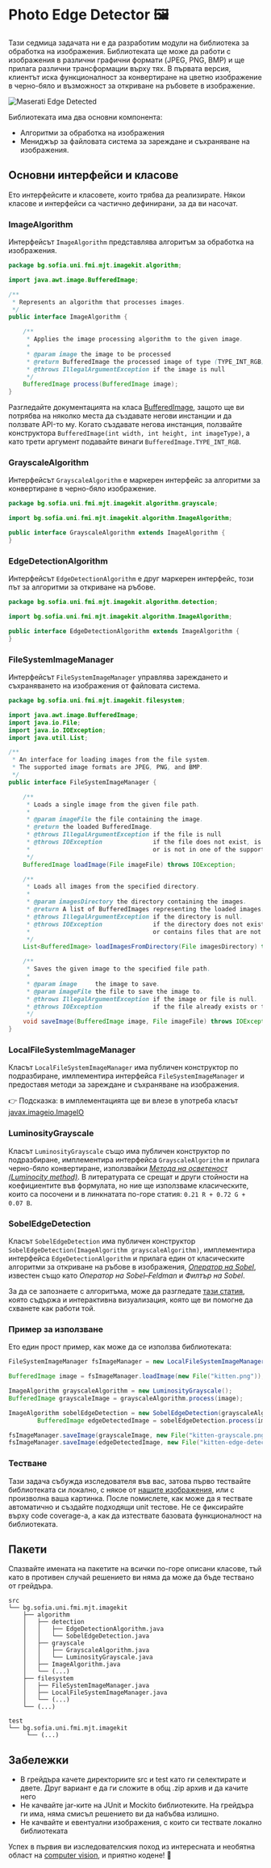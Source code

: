 # Photo Edge Detector :framed_picture:

Тази седмица задачата ни е да разработим модули на библиотека за обработка на изображения. Библиотеката ще може да работи с изображения в различни графични формати (JPEG, PNG, BMP) и ще прилага различни трансформации върху тях. В първата версия, клиентът иска функционалност за конвертиране на цветно изображение в черно-бяло и възможност за откриване на ръбовете в изображение.

![Maserati Edge Detected](../lecture/images/07.12-maserati-edge-detected.png)

Библиотеката има два основни компонента:

- Алгоритми за обработка на изображения
- Мениджър за файловата система за зареждане и съхраняване на изображения.

## Основни интерфейси и класове

Ето интерфейсите и класовете, които трябва да реализирате. Някои класове и интерфейси са частично дефинирани, за да ви насочат.

### ImageAlgorithm

Интерфейсът `ImageAlgorithm` представлява алгоритъм за обработка на изображения.

```java
package bg.sofia.uni.fmi.mjt.imagekit.algorithm;

import java.awt.image.BufferedImage;

/**
 * Represents an algorithm that processes images.
 */
public interface ImageAlgorithm {

    /**
     * Applies the image processing algorithm to the given image.
     *
     * @param image the image to be processed
     * @return BufferedImage the processed image of type (TYPE_INT_RGB)
     * @throws IllegalArgumentException if the image is null
     */
    BufferedImage process(BufferedImage image);
}
```

Разгледайте документацията на класа [BufferedImage](https://docs.oracle.com/en/java/javase/23/docs/api/java.desktop/java/awt/image/BufferedImage.html), защото ще ви потрябва на няколко места да създавате негови инстанции и да ползвате API-то му. Когато създавате негова инстанция, ползвайте конструктора `BufferedImage(int width, int height, int imageType)`, а като трети аргумент подавайте винаги `BufferedImage.TYPE_INT_RGB`. 

### GrayscaleAlgorithm

Интерфейсът `GrayscaleAlgorithm` е маркерен интерфейс за алгоритми за конвертиране в черно-бяло изображение.

```java
package bg.sofia.uni.fmi.mjt.imagekit.algorithm.grayscale;

import bg.sofia.uni.fmi.mjt.imagekit.algorithm.ImageAlgorithm;

public interface GrayscaleAlgorithm extends ImageAlgorithm {
}
```

### EdgeDetectionAlgorithm

Интерфейсът `EdgeDetectionAlgorithm` е друг маркерен интерфейс, този път за алгоритми за откриване на ръбове.

```java
package bg.sofia.uni.fmi.mjt.imagekit.algorithm.detection;

import bg.sofia.uni.fmi.mjt.imagekit.algorithm.ImageAlgorithm;

public interface EdgeDetectionAlgorithm extends ImageAlgorithm {
}
```

### FileSystemImageManager

Интерфейсът `FileSystemImageManager` управлява зареждането и съхраняването на изображения от файловата система.

```java
package bg.sofia.uni.fmi.mjt.imagekit.filesystem;

import java.awt.image.BufferedImage;
import java.io.File;
import java.io.IOException;
import java.util.List;

/**
 * An interface for loading images from the file system.
 * The supported image formats are JPEG, PNG, and BMP.
 */
public interface FileSystemImageManager {

    /**
     * Loads a single image from the given file path.
     *
     * @param imageFile the file containing the image.
     * @return the loaded BufferedImage.
     * @throws IllegalArgumentException if the file is null
     * @throws IOException              if the file does not exist, is not a regular file,
     *                                  or is not in one of the supported formats.
     */
    BufferedImage loadImage(File imageFile) throws IOException;

    /**
     * Loads all images from the specified directory.
     *
     * @param imagesDirectory the directory containing the images.
     * @return A list of BufferedImages representing the loaded images.
     * @throws IllegalArgumentException if the directory is null.
     * @throws IOException              if the directory does not exist, is not a directory,
     *                                  or contains files that are not in one of the supported formats.
     */
    List<BufferedImage> loadImagesFromDirectory(File imagesDirectory) throws IOException;

    /**
     * Saves the given image to the specified file path.
     *
     * @param image     the image to save.
     * @param imageFile the file to save the image to.
     * @throws IllegalArgumentException if the image or file is null.
     * @throws IOException              if the file already exists or the parent directory does not exist.
     */
    void saveImage(BufferedImage image, File imageFile) throws IOException;
}
```

### LocalFileSystemImageManager

Класът `LocalFileSystemImageManager` има публичен конструктор по подразбиране, имлпементира интерфейса `FileSystemImageManager` и предоставя методи за зареждане и съхраняване на изображения.

:point_right: Подсказка: в имплементацията ще ви влезе в употреба класът [javax.imageio.ImageIO](https://docs.oracle.com/en/java/javase/23/docs/api/java.desktop/javax/imageio/ImageIO.html) 

### LuminosityGrayscale

Класът `LuminosityGrayscale` също има публичен конструктор по подразбиране, имплементира интерфейса `GrayscaleAlgorithm` и прилага черно-бяло конвертиране, използвайки [*Mетода на осветеност (Luminocity method)*](https://www.johndcook.com/blog/2009/08/24/algorithms-convert-color-grayscale/).
В литературата се срещат и други стойности на коефициентите във формулата, но ние ще използваме класическите, които са посочени и в линкнатата по-горе статия: `0.21 R + 0.72 G + 0.07 B`.

### SobelEdgeDetection

Класът `SobelEdgeDetection` има публичен конструктор `SobelEdgeDetection(ImageAlgorithm grayscaleAlgorithm)`, имплементира интерфейса `EdgeDetectionAlgorithm` и прилага един от класическите алгоритми за откриване на ръбове в изображения, [*Оператор на Sobel*](https://en.wikipedia.org/wiki/Sobel_operator), известен също като *Оператор на Sobel–Feldman* и *Филтър на Sobel*.

За да се запознаете с алгоритъма, може да разгледате [тази статия](https://cse442-17f.github.io/Sobel-Laplacian-and-Canny-Edge-Detection-Algorithms/), която съдържа и интерактивна визуализация, която ще ви помогне да схванете как работи той.

### Пример за използване

Ето един прост пример, как може да се използва библиотеката:

```java
FileSystemImageManager fsImageManager = new LocalFileSystemImageManager();

BufferedImage image = fsImageManager.loadImage(new File("kitten.png"));

ImageAlgorithm grayscaleAlgorithm = new LuminosityGrayscale();
BufferedImage grayscaleImage = grayscaleAlgorithm.process(image);

ImageAlgorithm sobelEdgeDetection = new SobelEdgeDetection(grayscaleAlgorithm);
        BufferedImage edgeDetectedImage = sobelEdgeDetection.process(image);

fsImageManager.saveImage(grayscaleImage, new File("kitten-grayscale.png"));
fsImageManager.saveImage(edgeDetectedImage, new File("kitten-edge-detected.png"));
```

### Тестване

Тази задача събужда изследователя във вас, затова първо тествайте библиотеката си локално, с някоe от [нашите изображения](resources/), или с произволна ваша картинка. После помислете, как може да я тествате автоматично и създайте подходящи unit тестове. Не се фиксирайте върху code coverage-a, а как да изтествате базовата функционалност на библиотеката. 

## Пакети

Спазвайте имената на пакетите на всички по-горе описани класове, тъй като в противен случай решението ви няма да може да бъде тествано от грейдъра.

```
src
└── bg.sofia.uni.fmi.mjt.imagekit
    ├── algorithm
    │   ├── detection
    │   │   ├── EdgeDetectionAlgorithm.java
    │   │   └── SobelEdgeDetection.java
    │   ├── grayscale
    │   │   ├── GrayscaleAlgorithm.java
    │   │   └── LuminosityGrayscale.java
    │   ├── ImageAlgorithm.java
    │   └── (...)
    ├── filesystem
    │   ├── FileSystemImageManager.java
    │   ├── LocalFileSystemImageManager.java
    │   └── (...)
    └── (...)

test
└── bg.sofia.uni.fmi.mjt.imagekit
     └── (...)
```

## Забележки

- В грейдъра качете директориите src и test като ги селектирате и двете. Друг вариант е да ги сложите в общ .zip архив и да качите него
- Не качвайте jar-ките на JUnit и Mockito библиотеките. На грейдъра ги има, няма смисъл решението ви да набъбва излишно.
- Не качвайте и евентуални изображения, с които си тествате локално библиотеката

Успех в първия ви изследователския поход из интересната и необятна област на [computer vision](https://en.wikipedia.org/wiki/Computer_vision), и приятно кодене! :rocket: